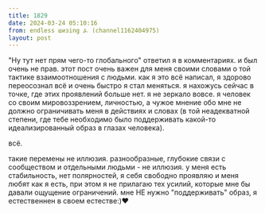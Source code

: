 ```yaml
---
title: 1829
date: 2024-03-24 05:10:16
from: endless шизing ⍼ (channel1162404975)
layout: post
---
```


"Ну тут нет прям чего-то глобального" ответил я в комментариях. и был очень не прав. этот пост очень важен для меня своими словами о той тактике взаимоотношения с людьми. как я это всё написал, я здорово переосознал всё и очень быстро я стал меняться.
я нахожусь сейчас в точке, где этих проявлений больше нет. я не зеркало вовсе. я человек со своим мировоззрением, личностью, а чужое мнение обо мне не должно ограничивать меня в действиях и словах (в той неадекватной степени, где тебе необходимо было поддерживать какой-то идеализированный образ в глазах человека).

всё.

такие перемены не иллюзия. разнообразные, глубокие связи с сообществом и отдельными людьми - не иллюзия. у меня есть стабильность, нет полярностей, я себя свободно проявляю и меня любят как я есть, при этом я не прилагаю тех усилий, которые мне бы давали ощущение ограничений. мне НЕ нужно "поддерживать" образ, я естественнен в своем естестве:)❤️
